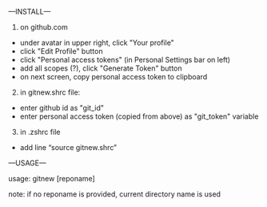 —INSTALL—

1. on github.com
  - under avatar in upper right, click "Your profile"
  - click "Edit Profile" button
  - click "Personal access tokens" (in Personal Settings bar on left)
  - add all scopes (?), click "Generate Token" button
  - on next screen, copy personal access token to clipboard

2. in gitnew.shrc file:
  - enter github id as "git_id"
  - enter personal access token (copied from above) as "git_token" variable

3. in .zshrc file
  - add line “source gitnew.shrc”


—USAGE—

usage: gitnew [reponame]

note: if no reponame is provided, current directory name is used
